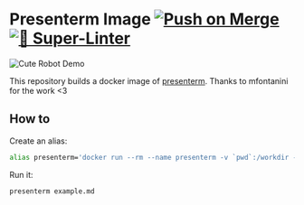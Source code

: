 # Presenterm Image [![Push on Merge](https://github.com/DucretJe/slides-image/actions/workflows/build.yaml/badge.svg?branch=main)](https://github.com/DucretJe/slides-image/actions/workflows/build.yaml) [![💫 Super-Linter](https://github.com/DucretJe/slides-image/actions/workflows/linter.yaml/badge.svg)](https://github.com/DucretJe/slides-image/actions/workflows/linter.yaml)

![Cute Robot Demo](https://github.com/DucretJe/slides-image/assets/5384298/d2ad647c-f22a-437b-85e7-0da1c7ac2a01)


This repository builds a docker image of [presenterm](https://github.com/mfontanini/presenterm/).
Thanks to mfontanini for the work <3

## How to

Create an alias:

```sh
alias presenterm='docker run --rm --name presenterm -v `pwd`:/workdir -w /workdir -it ghcr.io/ducretje/presenterm-image'
```

Run it:

```sh
presenterm example.md
```
